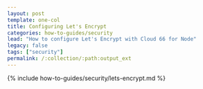 ```yaml
---
layout: post
template: one-col
title: Configuring Let's Encrypt
categories: how-to-guides/security
lead: "How to configure Let's Encrypt with Cloud 66 for Node"
legacy: false
tags: ["security"]
permalink: /:collection/:path:output_ext
---
```

{% include how-to-guides/security/lets-encrypt.md %}